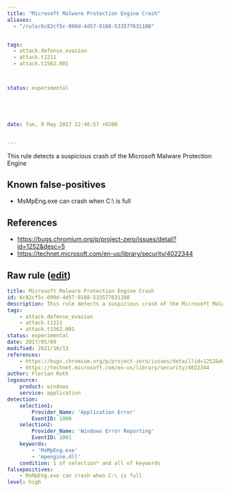 ```yaml
---
title: "Microsoft Malware Protection Engine Crash"
aliases:
  - "/rule/6c82cf5c-090d-4d57-9188-533577631108"


tags:
  - attack.defense_evasion
  - attack.t1211
  - attack.t1562.001



status: experimental





date: Tue, 9 May 2017 22:46:57 +0200


---
```


This rule detects a suspicious crash of the Microsoft Malware Protection Engine

<!--more-->


## Known false-positives

* MsMpEng.exe can crash when C:\ is full



## References

* https://bugs.chromium.org/p/project-zero/issues/detail?id=1252&desc=5
* https://technet.microsoft.com/en-us/library/security/4022344


## Raw rule ([edit](https://github.com/SigmaHQ/sigma/edit/master/rules/windows/builtin/application/win_susp_msmpeng_crash.yml))
```yaml
title: Microsoft Malware Protection Engine Crash
id: 6c82cf5c-090d-4d57-9188-533577631108
description: This rule detects a suspicious crash of the Microsoft Malware Protection Engine
tags:
    - attack.defense_evasion
    - attack.t1211
    - attack.t1562.001
status: experimental
date: 2017/05/09
modified: 2021/10/13
references:
    - https://bugs.chromium.org/p/project-zero/issues/detail?id=1252&desc=5
    - https://technet.microsoft.com/en-us/library/security/4022344
author: Florian Roth
logsource:
    product: windows
    service: application
detection:
    selection1:
        Provider_Name: 'Application Error'
        EventID: 1000
    selection2:
        Provider_Name: 'Windows Error Reporting'
        EventID: 1001
    keywords:
        - 'MsMpEng.exe'
        - 'mpengine.dll'
    condition: 1 of selection* and all of keywords
falsepositives:
    - MsMpEng.exe can crash when C:\ is full
level: high

```
